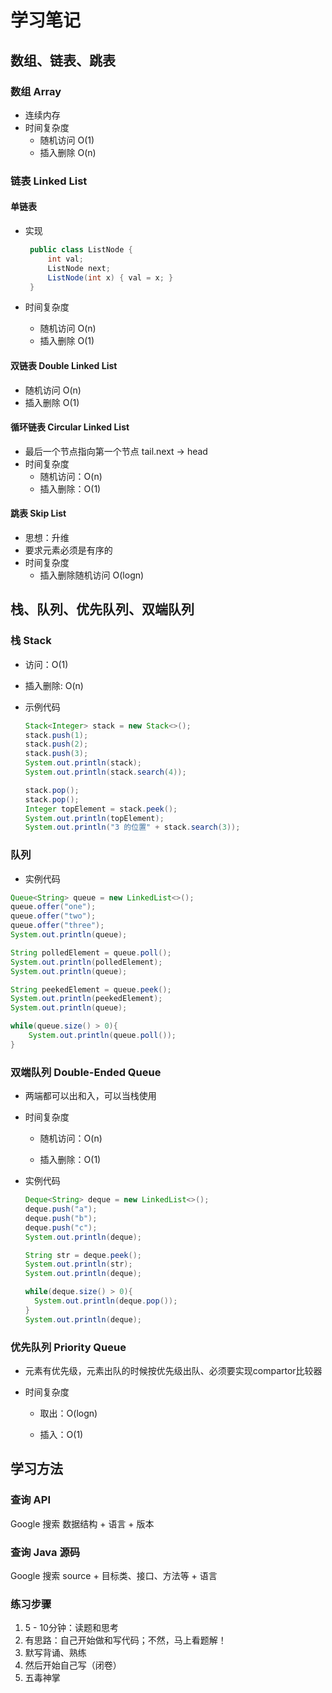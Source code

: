 # 学习笔记

## 数组、链表、跳表

### 数组 Array

- 连续内存
- 时间复杂度
  - 随机访问 O(1)
  - 插入删除 O(n)

### 链表 Linked List

#### 单链表

- 实现

  ```java
   public class ListNode {
       int val;
       ListNode next;
       ListNode(int x) { val = x; }
   }
  ```

- 时间复杂度

  - 随机访问 O(n)
  - 插入删除 O(1)

#### 双链表 Double Linked List

- 随机访问 O(n)
- 插入删除 O(1)

#### 循环链表 Circular Linked List

- 最后一个节点指向第一个节点 tail.next -> head
- 时间复杂度
  - 随机访问：O(n)
  - 插入删除：O(1)

#### 跳表 Skip List

- 思想：升维
- 要求元素必须是有序的
- 时间复杂度
  - 插入删除随机访问 O(logn)

## 栈、队列、优先队列、双端队列

### 栈 Stack

- 访问：O(1)

- 插入删除: O(n)

- 示例代码

  ```java
  Stack<Integer> stack = new Stack<>();
  stack.push(1);
  stack.push(2);
  stack.push(3);
  System.out.println(stack);
  System.out.println(stack.search(4));
  
  stack.pop();
  stack.pop();
  Integer topElement = stack.peek();
  System.out.println(topElement);
  System.out.println("3 的位置" + stack.search(3));
  ```

### 队列

- 实例代码

```java
Queue<String> queue = new LinkedList<>();
queue.offer("one");
queue.offer("two");
queue.offer("three");
System.out.println(queue);

String polledElement = queue.poll();
System.out.println(polledElement);
System.out.println(queue);

String peekedElement = queue.peek();
System.out.println(peekedElement);
System.out.println(queue);

while(queue.size() > 0){
    System.out.println(queue.poll());
}
```



### 双端队列 Double-Ended Queue

- 两端都可以出和入，可以当栈使用

- 时间复杂度

  - 随机访问：O(n)

  - 插入删除：O(1)

- 实例代码

  ```java
  Deque<String> deque = new LinkedList<>();
  deque.push("a");
  deque.push("b");
  deque.push("c");
  System.out.println(deque);
  
  String str = deque.peek();
  System.out.println(str);
  System.out.println(deque);
  
  while(deque.size() > 0){
  	System.out.println(deque.pop());
  }
  System.out.println(deque);
  ```

  

### 优先队列 Priority Queue

- 元素有优先级，元素出队的时候按优先级出队、必须要实现compartor比较器

- 时间复杂度

  - 取出：O(logn)

  - 插入：O(1)

## 学习方法

### 查询 API

Google 搜索 数据结构 + 语言 + 版本

### 查询 Java 源码

Google 搜索 source + 目标类、接口、方法等 + 语言

### 练习步骤

1. 5 - 10分钟：读题和思考
2. 有思路：自己开始做和写代码；不然，马上看题解！
3. 默写背诵、熟练
4. 然后开始自己写（闭卷）
5. 五毒神掌

